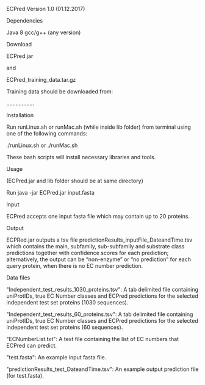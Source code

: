 ECPred Version 1.0 (01.12.2017)

Dependencies

Java 8 
gcc/g++ (any version)

Download

ECPred.jar

and

ECPred_training_data.tar.gz

Training data should be downloaded from:

..................

Installation

Run runLinux.sh or runMac.sh (while inside lib folder) from terminal using one of the following commands:

./runLinux.sh
or
./runMac.sh

These bash scripts will install necessary libraries and tools.

Usage

(ECPred.jar and lib folder should be at same directory)

Run java -jar ECPred.jar input.fasta

Input

ECPred accepts one input fasta file which may contain up to 20 proteins.

Output

ECPRed.jar outputs a tsv file predictionResults_inputFile_DateandTime.tsv which contains the main, subfamily, sub-subfamily and substrate class predictions together with confidence scores for each prediction; alternatively, the output can be “non-enzyme” or “no prediction” for each query protein, when there is no EC number prediction.

Data files

"Independent_test_results_1030_proteins.tsv": A tab delimited file containing uniProtIDs, true EC Number classes and ECPred predictions for the selected independent test set proteins (1030 sequences).

"Independent_test_results_60_proteins.tsv": A tab delimited file containing uniProtIDs, true EC Number classes and ECPred predictions for the selected independent test set proteins (60 sequences).

"ECNumberList.txt": A text file containing the list of EC numbers that ECPred can predict.

"test.fasta": An example input fasta file.

"predictionResults_test_DateandTime.tsv": An example output prediction file (for test.fasta).
